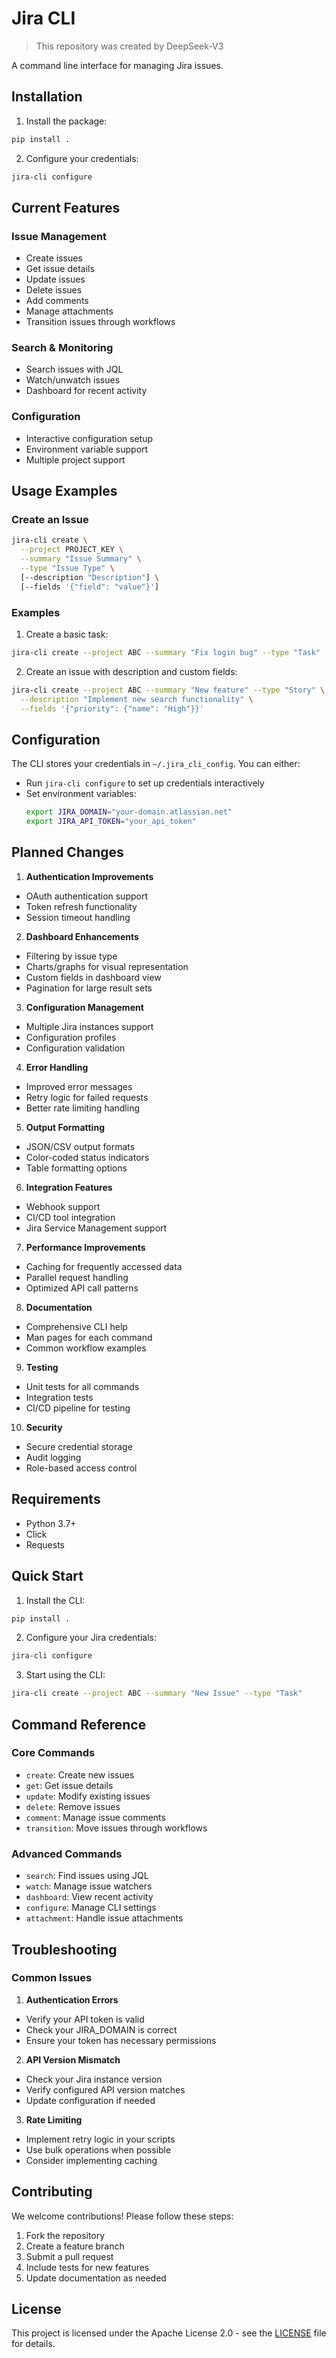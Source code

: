 # Jira CLI

> This repository was created by DeepSeek-V3

A command line interface for managing Jira issues.

## Installation

1. Install the package:
```bash
pip install .
```

2. Configure your credentials:
```bash
jira-cli configure
```

## Current Features

### Issue Management
- Create issues
- Get issue details
- Update issues
- Delete issues
- Add comments
- Manage attachments
- Transition issues through workflows

### Search & Monitoring
- Search issues with JQL
- Watch/unwatch issues
- Dashboard for recent activity

### Configuration
- Interactive configuration setup
- Environment variable support
- Multiple project support

## Usage Examples

### Create an Issue
```bash
jira-cli create \
  --project PROJECT_KEY \
  --summary "Issue Summary" \
  --type "Issue Type" \
  [--description "Description"] \
  [--fields '{"field": "value"}']
```

### Examples

1. Create a basic task:
```bash
jira-cli create --project ABC --summary "Fix login bug" --type "Task"
```

2. Create an issue with description and custom fields:
```bash
jira-cli create --project ABC --summary "New feature" --type "Story" \
  --description "Implement new search functionality" \
  --fields '{"priority": {"name": "High"}}'
```

## Configuration

The CLI stores your credentials in `~/.jira_cli_config`. You can either:
- Run `jira-cli configure` to set up credentials interactively
- Set environment variables:
  ```bash
  export JIRA_DOMAIN="your-domain.atlassian.net"
  export JIRA_API_TOKEN="your_api_token"
  ```

## Planned Changes

1. **Authentication Improvements**
- OAuth authentication support
- Token refresh functionality
- Session timeout handling

2. **Dashboard Enhancements**
- Filtering by issue type
- Charts/graphs for visual representation
- Custom fields in dashboard view
- Pagination for large result sets

3. **Configuration Management**
- Multiple Jira instances support
- Configuration profiles
- Configuration validation

4. **Error Handling**
- Improved error messages
- Retry logic for failed requests
- Better rate limiting handling

5. **Output Formatting**
- JSON/CSV output formats
- Color-coded status indicators
- Table formatting options

6. **Integration Features**
- Webhook support
- CI/CD tool integration
- Jira Service Management support

7. **Performance Improvements**
- Caching for frequently accessed data
- Parallel request handling
- Optimized API call patterns

8. **Documentation**
- Comprehensive CLI help
- Man pages for each command
- Common workflow examples

9. **Testing**
- Unit tests for all commands
- Integration tests
- CI/CD pipeline for testing

10. **Security**
- Secure credential storage
- Audit logging
- Role-based access control

## Requirements
- Python 3.7+
- Click
- Requests

## Quick Start

1. Install the CLI:
```bash
pip install .
```

2. Configure your Jira credentials:
```bash
jira-cli configure
```

3. Start using the CLI:
```bash
jira-cli create --project ABC --summary "New Issue" --type "Task"
```

## Command Reference

### Core Commands
- `create`: Create new issues
- `get`: Get issue details
- `update`: Modify existing issues
- `delete`: Remove issues
- `comment`: Manage issue comments
- `transition`: Move issues through workflows

### Advanced Commands
- `search`: Find issues using JQL
- `watch`: Manage issue watchers
- `dashboard`: View recent activity
- `configure`: Manage CLI settings
- `attachment`: Handle issue attachments

## Troubleshooting

### Common Issues

1. **Authentication Errors**
- Verify your API token is valid
- Check your JIRA_DOMAIN is correct
- Ensure your token has necessary permissions

2. **API Version Mismatch**
- Check your Jira instance version
- Verify configured API version matches
- Update configuration if needed

3. **Rate Limiting**
- Implement retry logic in your scripts
- Use bulk operations when possible
- Consider implementing caching

## Contributing

We welcome contributions! Please follow these steps:

1. Fork the repository
2. Create a feature branch
3. Submit a pull request
4. Include tests for new features
5. Update documentation as needed

## License

This project is licensed under the Apache License 2.0 - see the [LICENSE](LICENSE) file for details.
